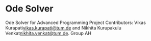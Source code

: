# Ode Solver

Ode Solver for Advanced Programming Project
Contributors: Vikas Kurapati<vikas.kurapati@tum.de> and Nikhita Kurupakulu Venkat<nikhita.venkat@tum.de>. Group AH
